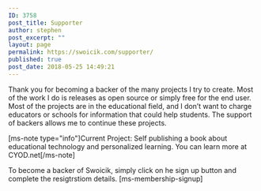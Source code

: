 ```yaml
---
ID: 3758
post_title: Supporter
author: stephen
post_excerpt: ""
layout: page
permalink: https://swoicik.com/supporter/
published: true
post_date: 2018-05-25 14:49:21
---
```

Thank you for becoming a backer of the many projects I try to create. Most of the work I do is releases as open source or simply free for the end user. Most of the projects are in the educational field, and I don’t want to charge educators or schools for information that could help students. The support of backers allows me to continue these projects. 

[ms-note type="info"]Current Project: Self publishing a book about educational technology and personalized learning. You can learn more at CYOD.net[/ms-note]

To become a backer of Swoicik, simply click on he sign up button and complete the resigtrstiom details. 
[ms-membership-signup]